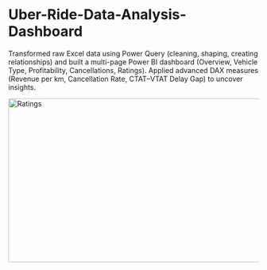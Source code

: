 # Uber-Ride-Data-Analysis-Dashboard
Transformed raw Excel data using Power Query (cleaning, shaping, creating relationships) and built a multi-page Power BI dashboard (Overview, Vehicle Type, Profitability, Cancellations, Ratings).  Applied advanced DAX measures (Revenue per km, Cancellation Rate, CTAT–VTAT Delay Gap) to uncover insights.

<img width="578" height="330" alt="Ratings" src="https://github.com/user-attachments/assets/47565b3c-b022-4af3-acd1-c4109171815b" />

